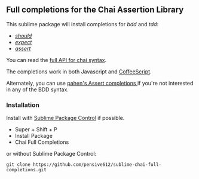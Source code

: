 ## Full completions for the Chai Assertion Library

This sublime package will install completions for *bdd* and *tdd*:
- [*should*](http://chaijs.com/api/bdd/)
- [*expect*](http://chaijs.com/api/bdd/)
- [*assert*](http://chaijs.com/api/assert/)

You can read the [full API for chai syntax](http://chaijs.com/api/).

The completions work in both Javascript and [CoffeeScript](http://coffeescript.org/).

Alternately, you can use [pahen's Assert completions ](https://github.com/pahen/sublime-chai-completions) if you're not interested in any of the BDD syntax.

### Installation
Install with [Sublime Package Control](http://wbond.net/sublime_packages/package_control) if possible.
- Super + Shift + P
- Install Package
- Chai Full Completions

or without Sublime Package Control:

```
git clone https://github.com/pensive612/sublime-chai-full-completions.git
```